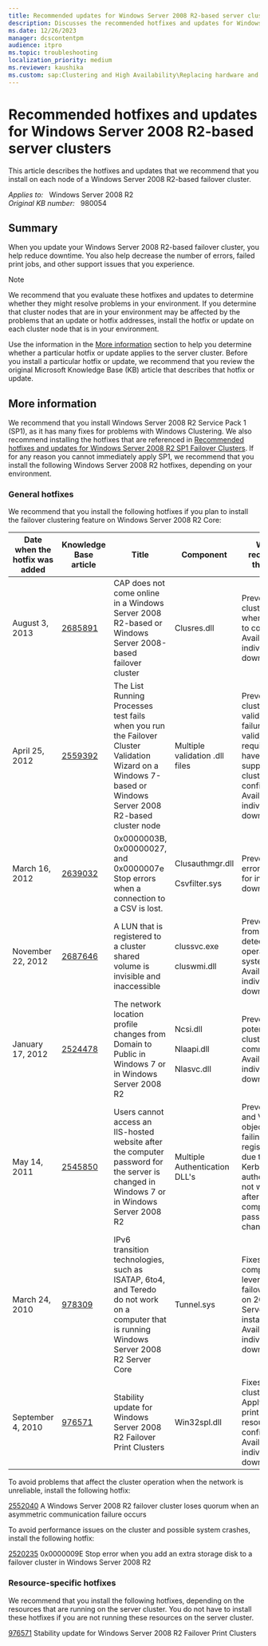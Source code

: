 ```yaml
---
title: Recommended updates for Windows Server 2008 R2-based server clusters
description: Discusses the recommended hotfixes and updates for Windows Server 2008 R2-based server clusters, and describes these hotfixes and updates.
ms.date: 12/26/2023
manager: dcscontentpm
audience: itpro
ms.topic: troubleshooting
localization_priority: medium
ms.reviewer: kaushika
ms.custom: sap:Clustering and High Availability\Replacing hardware and updating the operating system, csstroubleshoot
---
```

# Recommended hotfixes and updates for Windows Server 2008 R2-based server clusters

This article describes the hotfixes and updates that we recommend that you install on each node of a Windows Server 2008 R2-based failover cluster.

_Applies to:_ &nbsp; Windows Server 2008 R2  
_Original KB number:_ &nbsp; 980054

## Summary

When you update your Windows Server 2008 R2-based failover cluster, you help reduce downtime. You also help decrease the number of errors, failed print jobs, and other support issues that you experience.

> [!NOTE]
> We recommend that you evaluate these hotfixes and updates to determine whether they might resolve problems in your environment. If you determine that cluster nodes that are in your environment may be affected by the problems that an update or hotfix addresses, install the hotfix or update on each cluster node that is in your environment.

Use the information in the [More information](#more-information) section to help you determine whether a particular hotfix or update applies to the server cluster. Before you install a particular hotfix or update, we recommend that you review the original Microsoft Knowledge Base (KB) article that describes that hotfix or update.

## More information

We recommend that you install Windows Server 2008 R2 Service Pack 1 (SP1), as it has many fixes for problems with Windows Clustering. We also recommend installing the hotfixes that are referenced in [Recommended hotfixes and updates for Windows Server 2008 R2 SP1 Failover Clusters](updates-for-windows-server-2008-r2-sp1-failover-cluster.md). If for any reason you cannot immediately apply SP1, we recommend that you install the following Windows Server 2008 R2 hotfixes, depending on your environment.

### General hotfixes

We recommend that you install the following hotfixes if you plan to install the failover clustering feature on Windows Server 2008 R2 Core:

| Date when the hotfix was added| Knowledge Base article| Title| Component| Why we recommend this hotfix |
|---|---|---|---|---|
|August 3, 2013| [2685891](https://support.microsoft.com/help/2685891)|CAP does not come online in a Windows Server 2008 R2-based or Windows Server 2008-based failover cluster|Clusres.dll|Prevents cluster outage when CAP fails to come online. Available for individual download.|
|April 25, 2012| [2559392](https://support.microsoft.com/help/2559392)|The List Running Processes test fails when you run the Failover Cluster Validation Wizard on a Windows 7-based or Windows Server 2008 R2-based cluster node|Multiple validation .dll files|Prevents cluster validation failure. Passing validation is required to have a supported cluster configuration. Available for individual download.|
|March 16, 2012| [2639032](https://support.microsoft.com/help/2639032)|0x0000003B, 0x00000027, and 0x0000007e Stop errors when a connection to a CSV is lost.|Clusauthmgr.dll<br/><br/>Csvfilter.sys|Prevents a Stop error. Available for individual download.|
|November 22, 2012| [2687646](https://support.microsoft.com/help/2687646)|A LUN that is registered to a cluster shared volume is invisible and inaccessible|clussvc.exe<br/><br/>cluswmi.dll|Prevents a LUN from not being detected by the operating system. Available for individual download.|
|January 17, 2012| [2524478](https://support.microsoft.com/help/2524478)|The network location profile changes from Domain to Public in<br/>Windows 7 or in Windows Server 2008 R2|Ncsi.dll<br/><br/>Nlaapi.dll<br/><br/>Nlasvc.dll|Prevents potential loss of cluster communication. Available for individual download.|
|May 14, 2011| [2545850](https://support.microsoft.com/help/2545850)|Users cannot access an IIS-hosted website after the computer password for the server is changed in Windows 7 or in Windows Server 2008 R2|Multiple Authentication DLL's|Prevents CNO and VCO objects from failing to register in DNS due to Kerberos authentication not working after the computer password is changed.|
|March 24, 2010| [978309](https://support.microsoft.com/help/978309)|IPv6 transition technologies, such as ISATAP, 6to4, and Teredo do not work on a computer that is running Windows Server 2008 R2 Server Core|Tunnel.sys|Fixes components leveraged by failover cluster on 2008 R2 Server Core installations. Available for individual download.|
|September 4, 2010| [976571](https://support.microsoft.com/help/976571)|Stability update for Windows Server 2008 R2 Failover Print Clusters|Win32spl.dll|Fixes print cluster stability. Apply only if print cluster resources are configured. Available for individual download.|

To avoid problems that affect the cluster operation when the network is unreliable, install the following hotfix:

[2552040](https://support.microsoft.com/help/2552040)  A Windows Server 2008 R2 failover cluster loses quorum when an asymmetric communication failure occurs

To avoid performance issues on the cluster and possible system crashes, install the following hotfix:

[2520235](https://support.microsoft.com/help/2520235) 0x0000009E Stop error when you add an extra storage disk to a failover cluster in Windows Server 2008 R2

### Resource-specific hotfixes

We recommend that you install the following hotfixes, depending on the resources that are running on the server cluster. You do not have to install these hotfixes if you are not running these resources on the server cluster.

[976571](https://support.microsoft.com/help/976571) Stability update for Windows Server 2008 R2 Failover Print Clusters
